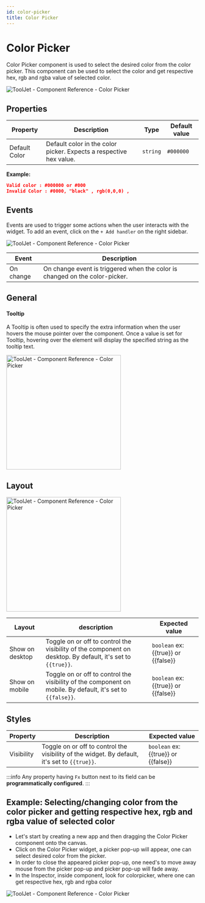 ```yaml
---
id: color-picker
title: Color Picker
---
```


# Color Picker

Color Picker component is used to select the desired color from the color picker. This component can be used to select the color and get respective hex, rgb and rgba value of selected color.

<div style={{textAlign: 'center'}}>

<img className="screenshot-full" src="/img/widgets/color-picker/picker1.png" alt="ToolJet - Component Reference - Color Picker" />

</div>

## Properties

| Property | Description | Type | Default value |
| --- | --- | --- | --- |
| Default Color | Default color in the color picker. Expects a respective hex value. | `string` | `#000000` |

**Example:**

```json
Valid color : #000000 or #000
Invalid Color : #0000, "black" , rgb(0,0,0) ,
```

## Events

Events are used to trigger some actions when the user interacts with the widget. To add an event, click on the `+ Add handler` on the right sidebar.

<div style={{textAlign: 'center'}}>

<img className="screenshot-full" src="/img/widgets/color-picker/events1.png" alt="ToolJet - Component Reference - Color Picker" />

</div>

| Event | Description |
| --- | --- |
| On change | On change event is triggered when the color is changed on the color-picker. |

## General
#### Tooltip

A Tooltip is often used to specify the extra information when the user hovers the mouse pointer over the component. Once a value is set for Tooltip, hovering over the element will display the specified string as the tooltip text.

<div style={{textAlign: 'center'}}>

<img className="screenshot-full" src="/img/widgets/color-picker/tooltip.png" alt="ToolJet - Component Reference - Color Picker" width='300'/>

</div>

## Layout

<div style={{textAlign: 'center'}}>

<img className="screenshot-full" src="/img/widgets/color-picker/layout1.png" alt="ToolJet - Component Reference - Color Picker" width='300'/>

</div>

| Layout | description | Expected value |
| ------ | ----------- | -------------- |
| Show on desktop | Toggle on or off to control the visibility of the component on desktop. By default, it's set to `{{true}}`. | `boolean` ex: {{true}} or {{false}} |
| Show on mobile | Toggle on or off to control the visibility of the component on mobile. By default, it's set to `{{false}}`. | `boolean` ex: {{true}} or {{false}} |

## Styles

| Property | Description | Expected value |
| ------ | ----------- | -------------- |
| Visibility | Toggle on or off to control the visibility of the widget. By default, it's set to `{{true}}`. | `boolean` ex: {{true}} or {{false}} |

:::info
Any property having `Fx` button next to its field can be **programmatically configured**.
:::

## Example: Selecting/changing color from the color picker and getting respective hex, rgb and rgba value of selected color
- Let's start by creating a new app and then dragging the Color Picker  component onto the canvas.
- Click on the Color Picker widget, a picker pop-up will appear, one can select desired color from the picker.
- In order to close the appeared picker pop-up, one need's to move away mouse from the picker pop-up and picker pop-up will fade away.
- In the Inspector, inside component, look for colorpicker, where one can get respective hex, rgb and rgba color

<div style={{textAlign: 'center'}}>

<img className="screenshot-full" src="/img/widgets/color-picker/colorpickerinspector.png" alt="ToolJet - Component Reference - Color Picker" />

</div>